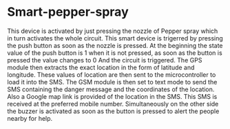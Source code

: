 # Smart-pepper-spray
This device is activated by just pressing the nozzle of Pepper spray which in turn activates the whole circuit. This smart device  is trigerred by pressing the push button as soon as the nozzle is pressed. At the beginning the state value of the push button is 1 when it is not pressed, as soon as the button is pressed the value changes to 0 And the circuit is triggered. The GPS module then extracts the exact location in the form of latitude and longitude. These values of location are then sent to the microcontroller  to load it into the SMS. The GSM module is then set to text mode to send the SMS containing the danger message and the coordinates of the location. Also a Google map link is provided of the location in the SMS. This SMS is received at the preferred mobile number. Simultaneously on the other side the buzzer is activated as soon as the button is pressed to alert the people nearby for help.

